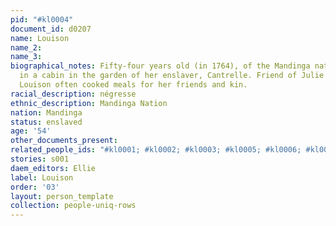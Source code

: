 ```yaml
---
pid: "#kl0004"
document_id: d0207
name: Louison
name_2: 
name_3: 
biographical_notes: Fifty-four years old (in 1764), of the Mandinga nation; lives
  in a cabin in the garden of her enslaver, Cantrelle. Friend of Julie dit Comba.
  Louison often cooked meals for her friends and kin.
racial_description: négresse
ethnic_description: Mandinga Nation
nation: Mandinga
status: enslaved
age: '54'
other_documents_present: 
related_people_ids: "#kl0001; #kl0002; #kl0003; #kl0005; #kl0006; #kl0007"
stories: s001
daem_editors: Ellie
label: Louison
order: '03'
layout: person_template
collection: people-uniq-rows
---
```


